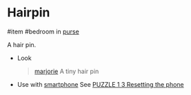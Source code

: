 # Hairpin

#item #bedroom in [purse](purse.md)

A hair pin.

- Look

  > [marjorie](characters/marjorie.md)
  > A tiny hair pin

- Use with [smartphone](items/smartphone.md)
  See [PUZZLE 1 3 Resetting the phone](../gdd.md#PUZZLE%201%203%20Resetting%20the%20phone)